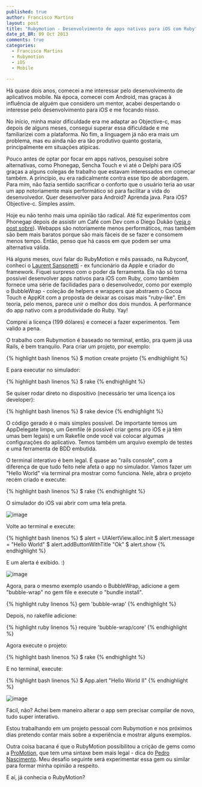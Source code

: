 ```yaml
---
published: true
author: Francisco Martins
layout: post
title: "Rubymotion - Desenvolvimento de apps nativos para iOS com Ruby"
date_pt_BR: 09 Oct 2013
comments: true
categories:
  - Francisco Martins
  - Rubymotion
  - iOS
  - Mobile
  
---
```


Há quase dois anos, comecei a me interessar pelo desenvolvimento de aplicativos mobile. Na época, comecei com Android, mas graças à influência de alguém que considero um mentor, acabei despertando o interesse pelo desenvolvimento para iOS e me focando nisso.
<!--more-->

No início, minha maior dificuldade era me adaptar ao Objective-c, mas depois de alguns meses, consegui superar essa dificuldade e me familiarizei com a plataforma. No fim, a linguagem já não era mais um problema, mas eu ainda não era tão produtivo quanto gostaria, principalmente em situações atípicas.

Pouco antes de optar por focar em apps nativos, pesquisei sobre alternativas, como Phonegap, Sencha Touch e vi até o Delphi para iOS graças a alguns colegas de trabalho que estavam interessados em começar também. A princípio, eu era radicalmente contra esse tipo de abordagem. Para mim, não fazia sentido sacrificar o conforto que o usuário teria ao usar um app notoriamente mais performático só para facilitar a vida do desenvolvedor. Quer desenvolver para Android? Aprenda java. Para iOS? Objective-c. Simples assim.

Hoje eu não tenho mais uma opinião tão radical. Até fiz experimentos com Phonegap depois de assistir um Café com Dev com o Diego Dukão ([veja o post sobre](http://helabs.com.br/blog/2013/07/12/retrospectiva-cafe-com-dev-28-de-junho/)). Webapps são notoriamente menos performáticos, mas também são bem mais baratos porque são mais fáceis de se fazer e consomem menos tempo. Então, penso que há casos em que podem ser uma alternativa válida.

Há alguns meses, ouvi falar do RubyMotion e mês passado, na Rubyconf, conheci o [Laurent Sansonetti][0] - ex funcionário da Apple e criador do framework. Fiquei surpreso com o poder da ferramenta. Ela não só torna possível desenvolver apps nativos para iOS com Ruby, como também fornece uma série de facilidades para o desenvolvedor, como por exemplo o BubbleWrap - coleção de helpers e wrappers que abstraem o Cocoa Touch e AppKit com a proposta de deixar as coisas mais "ruby-like". Em teoria, pelo menos, parece unir o melhor dos dois mundos. A performance do app nativo com a produtividade do Ruby. Yay!

Comprei a licença (199 dólares) e comecei a fazer experimentos. Tem valido a pena.

O trabalho com Rubymotion é baseado no terminal, então, pra quem já usa Rails, é bem tranquilo. Para criar um projeto, por exemplo:

{% highlight bash linenos %}
$ motion create projeto
{% endhighlight %}

E para executar no simulador:

{% highlight bash linenos %}
$ rake
{% endhighlight %}

Se quiser rodar direto no dispositivo (necessário ter uma licença ios developer):

{% highlight bash linenos %}
$ rake device
{% endhighlight %}

O código gerado é o mais simples possível. De importante temos um AppDelegate limpo, um Gemfile (é possível criar gems pro iOS e já têm umas bem legais) e um Rakefile onde você vai colocar algumas configurações do aplicativo. Temos também um arquivo exemplo de testes e uma ferramenta de BDD embutida.

O terminal interativo é bem legal. É quase ao "rails console", com a diferença de que tudo feito nele afeta o app no simulador. Vamos fazer um "Hello World" via terminal pra mostrar como funciona. Nele, abra o projeto recém criado e execute:

{% highlight bash linenos %}
$ rake
{% endhighlight %}

O simulador do iOS vai abrir com uma tela preta.

![image](/blog/images/posts/2013-10-01/01.png)

Volte ao terminal e execute:

{% highlight bash linenos %}
$ alert = UIAlertView.alloc.init
$ alert.message = "Hello World"
$ alert.addButtonWithTitle "Ok"
$ alert.show
{% endhighlight %}

E um alerta é exibido. :)

![image](/blog/images/posts/2013-10-01/02.png)

Agora, para o mesmo exemplo usando o BubbleWrap, adicione a gem "bubble-wrap" no gem file e execute o "bundle install".

{% highlight ruby linenos %}
gem 'bubble-wrap'
{% endhighlight %}

Depois, no rakefile adicione:

{% highlight ruby linenos %}
require 'bubble-wrap/core'
{% endhighlight %}

Agora execute o projeto:

{% highlight bash linenos %}
$ rake
{% endhighlight %}

E no terminal, execute:

{% highlight bash linenos %}
$ App.alert "Hello World II"
{% endhighlight %}

![image](/blog/images/posts/2013-10-01/03.png)

Fácil, não? Achei bem maneiro alterar o app sem precisar compilar de novo, tudo super interativo.

Estou trabalhando em um projeto pessoal com Rubymotion e nos próximos dias pretendo contar mais sobre a experiência e mostrar alguns exemplos.

Outra coisa bacana é que o RubyMotion possibilitou a crição de gems como a [ProMotion][1], que tem uma sintaxe bem mais legal - dica do [Pedro Nascimento][2]. Meu desafio seguinte será experimentar essa gem ou similar para formar minha opinião a respeito.

E aí, já conhecia o RubyMotion?

[0]: https://twitter.com/lrz
[1]: https://github.com/clearsightstudio/ProMotion
[2]: https://twitter.com/lunks